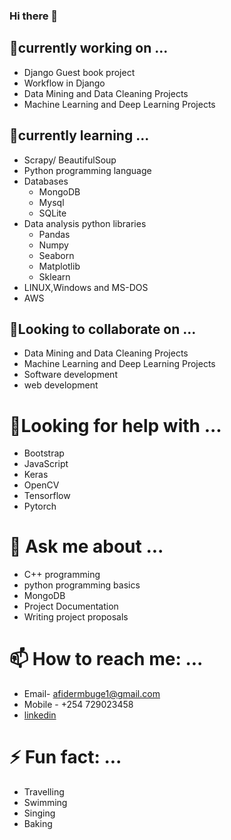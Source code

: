 ### Hi there 👋

<!--
**Lucy815-bit/Lucy815-bit** is a ✨ _special_ ✨ repository because its `README.md` (this file) appears on your GitHub profile.

Here are some ideas to get you started:

- 🔭 currently working on ...
- 🌱 currently learning ...
- 👯 looking to collaborate on ...
- 🤔 looking for help with ...
- 💬 Ask me about ...
- 📫 How to reach me: ...
- 😄 Pronouns: ...
- ⚡ Fun fact: ...
-->
## 🔭currently working on ...
* Django Guest book project
* Workflow in Django
* Data Mining and Data Cleaning Projects
* Machine Learning and Deep Learning Projects

## 🌱currently learning ...
* Scrapy/ BeautifulSoup
* Python programming language
* Databases
  * MongoDB
  * Mysql
  * SQLite
* Data analysis python libraries
  * Pandas
  * Numpy
  * Seaborn
  * Matplotlib
  * Sklearn
* LINUX,Windows and MS-DOS
* AWS
 
 ## 👯Looking to collaborate on ...
 * Data Mining and Data Cleaning Projects
 * Machine Learning and Deep Learning Projects
 * Software development
 * web development
 
 # 🤔Looking for help with ...
 * Bootstrap
 * JavaScript
 * Keras
 * OpenCV
 * Tensorflow
 * Pytorch
 
 # 💬 Ask me about ...
 * C++ programming
 * python programming basics
 * MongoDB
 * Project Documentation
 * Writing project proposals
 
 # 📫 How to reach me: ...
 * Email- afidermbuge1@gmail.com
 * Mobile - +254 729023458
 * [linkedin](https://www.linkedin.com/in/lucy-achieng-wagoro-b833061b3/)
 
 # ⚡ Fun fact: ...
 * Travelling
 * Swimming
 * Singing
 * Baking
 
 
 
 
 


      
      
      
      
      
      
      
      
      
      
      
      
      
      
      
      
      
      
      
      








